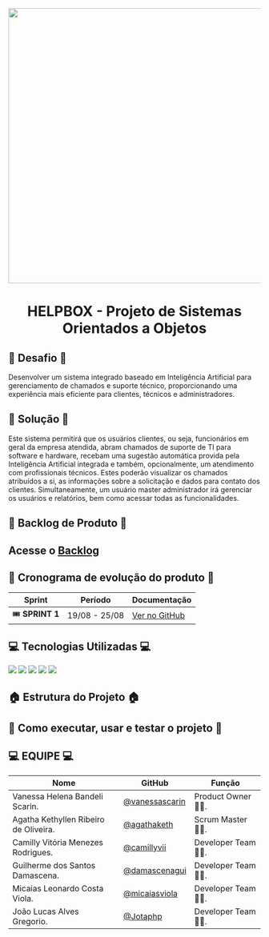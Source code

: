 <div align="center">
<img src="https://github.com/user-attachments/assets/25c3b68e-e1f5-4edc-9709-054ffd1efca3" width="550"/>
</div>

<div align="center"> <h1> HELPBOX - Projeto de Sistemas Orientados a Objetos </h1> </div>

## 🎯 Desafio 🎯

Desenvolver um sistema integrado baseado em Inteligência Artificial para gerenciamento de chamados e suporte técnico, proporcionando uma experiência mais eficiente para clientes, técnicos e administradores.

## 🔧 Solução 🔧
Este sistema permitirá que os usuários clientes, ou seja, funcionários em geral da empresa atendida, abram chamados de suporte de TI para software e hardware, recebam uma sugestão automática provida pela Inteligência Artificial integrada e também, opcionalmente, um atendimento com profissionais técnicos. Estes poderão visualizar os chamados atribuídos a si, as informações sobre a solicitação e dados para contato dos clientes. Simultaneamente, um usuário master administrador irá gerenciar os usuários e relatórios, bem como acessar todas as funcionalidades.


## 📝 Backlog de Produto 📝

## Acesse o [Backlog](https://github.com/micaiasviola/PSOO-4-Semestre/blob/main/PRODUCT%20BACKLOG%20v3.pdf)
## 📆 Cronograma de evolução do produto 📆

| Sprint | Período | Documentação |
|----------|--------|------------|
| 🎟  **SPRINT 1** | 19/08 - 25/08 | [Ver no GitHub](https://github.com/Jotaphp/PSOO-4-Semestre/tree/main/Diagrama%20UML/Caso%20de%20%20Uso) |


## 💻 Tecnologias Utilizadas 💻
<a href="https://github.com/"><img src="https://img.shields.io/badge/github-%23121011.svg?style=for-the-badge&logo=github&logoColor=white"/></a>
<a href="https://astah.net/"><img src="https://img.shields.io/badge/Astah-blue?style=for-the-badge&logo=uml&logoColor=white"/></a>
<a href="https://www.w3schools.com/js"><img src="https://img.shields.io/badge/Javascript-yellow?style=for-the-badge&logo=javascript&logoColor=black"/></a>
<a href="https://www.figma.com"><img src="https://img.shields.io/badge/Figma-red?style=for-the-badge&logo=figma&logoColor=white"/></a>
<a href="https://www.w3schools.com/sql/default.asp"><img src="https://img.shields.io/badge/MySql-%2300758f?style=for-the-badge&logo=mysql&logoColor=white"/></a>
## 🏠 Estrutura do Projeto 🏠


## 🔺 Como executar, usar e testar o projeto 🔺


## 💻 EQUIPE 💻

| Nome     | GitHub | Função     |
|----------|--------|------------|
| Vanessa Helena Bandeli Scarin. | [@vanessascarin](https://github.com/vanessascarin) | Product Owner 👩‍💼. |
| Agatha Kethyllen Ribeiro de Oliveira. | [@agathaketh](https://github.com/agathaketh) | Scrum Master 👩‍💼. |
| Camilly Vitória Menezes Rodrigues. | [@camillyvii](https://github.com/camillyvii) | Developer Team 👩‍💻. |
| Guilherme dos Santos Damascena. | [@damascenagui](https://github.com/damascenagui) | Developer Team 👩‍💻. |
| Micaias Leonardo Costa Viola. | [@micaiasviola](https://github.com/micaiasviola) | Developer Team 👩‍💻. |
| João Lucas Alves Gregorio. | [@Jotaphp](https://github.com/Jotaphp) | Developer Team 👩‍💻. |
